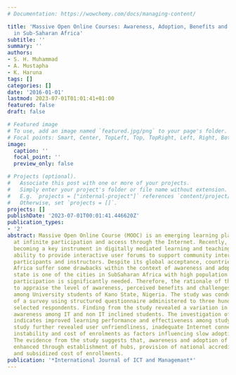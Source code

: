 ```yaml
---
# Documentation: https://wowchemy.com/docs/managing-content/

title: 'Massive Open Online Courses: Awareness, Adoption, Benefits and Challenges
  in Sub-Saharan Africa'
subtitle: ''
summary: ''
authors:
- S. H. Muhammad
- A. Mustapha
- K. Haruna
tags: []
categories: []
date: '2016-01-01'
lastmod: 2023-07-01T01:01:41+01:00
featured: false
draft: false

# Featured image
# To use, add an image named `featured.jpg/png` to your page's folder.
# Focal points: Smart, Center, TopLeft, Top, TopRight, Left, Right, BottomLeft, Bottom, BottomRight.
image:
  caption: ''
  focal_point: ''
  preview_only: false

# Projects (optional).
#   Associate this post with one or more of your projects.
#   Simply enter your project's folder or file name without extension.
#   E.g. `projects = ["internal-project"]` references `content/project/deep-learning/index.md`.
#   Otherwise, set `projects = []`.
projects: []
publishDate: '2023-07-01T00:01:41.446620Z'
publication_types:
- '2'
abstract: Massive Open Online Course (MOOC) is an emerging learning platform aimed
  at infinite participation and access through the Internet. Recently, MOOC is globally
  becoming a key instrument in digitally mediated learning and teaching, due to its
  ability to provide interactive user forums to support community interactions among
  participants and instructors. Despite its global acceptance, countries in sub-Saharan
  Africa suffer some drawbacks within the context of awareness and adoption. Kano
  state is one of the cities in SubSaharan Africa with high population where MOOCs
  participation is significantly needed. Therefore, the rationale of this study is
  to appraise the level of awareness, perceived benefits and challenges of MOOCs adoption
  among University students of Kano State, Nigeria. The study was conducted in form
  of a survey using structured questionnaire administered to three hundred (300) randomly
  selected respondents. Finding from the study revealed a variation in the level of
  awareness among IT and non IT inclined students. The investigation of MOOC benefits
  indicates improved learning performance and effectiveness among study samples. The
  study further revealed user unfriendliness, inadequate Internet connectivity, power
  instability and cost of enrolments as factors influencing slow adoption of MOOC.
  The evidence from the study suggests that, awareness and adoption of MOOCs can be
  enhanced through establishment of hubs, provision of national accredited curriculum
  and subsidized cost of enrollments.
publication: '*International Journal of ICT and Managemant*'
---
```

